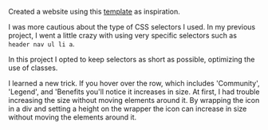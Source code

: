Created a website using this [template](https://blackrockdigital.github.io/startbootstrap-landing-page/) as inspiration. 

I was more cautious about the type of CSS selectors I used. In my previous project, I went a little crazy with using very specific selectors such as `header nav ul li a`. 

In this project I opted to keep selectors as short as possible, optimizing the use of classes. 

I learned a new trick. If you hover over the row, which includes 'Community', 'Legend', and 'Benefits you'll notice it increases in size. At first, I had trouble increasing the size without moving elements around it. By wrapping the icon in a div and setting a height on the wrapper the icon can increase in size without moving the elements around it.